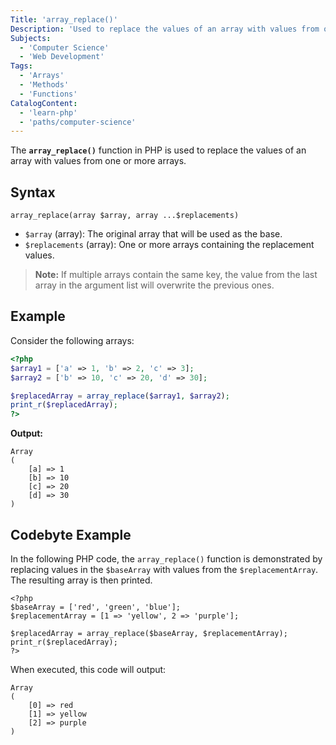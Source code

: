```yaml
---
Title: 'array_replace()'
Description: 'Used to replace the values of an array with values from one or more arrays.'
Subjects:
  - 'Computer Science'
  - 'Web Development'
Tags:
  - 'Arrays'
  - 'Methods'
  - 'Functions'
CatalogContent:
  - 'learn-php'
  - 'paths/computer-science'
---
```


The **`array_replace()`** function in PHP is used to replace the values of an array with values from one or more arrays.

## Syntax

```pseudo
array_replace(array $array, array ...$replacements)
```

- `$array` (array): The original array that will be used as the base.
- `$replacements` (array): One or more arrays containing the replacement values.

> **Note:** If multiple arrays contain the same key, the value from the last array in the argument list will overwrite the previous ones.

## Example

Consider the following arrays:

```php
<?php
$array1 = ['a' => 1, 'b' => 2, 'c' => 3];
$array2 = ['b' => 10, 'c' => 20, 'd' => 30];

$replacedArray = array_replace($array1, $array2);
print_r($replacedArray);
?>
```

**Output:**

```
Array
(
    [a] => 1
    [b] => 10
    [c] => 20
    [d] => 30
)
```

## Codebyte Example

In the following PHP code, the `array_replace()` function is demonstrated by replacing values in the `$baseArray` with values from the `$replacementArray`. The resulting array is then printed.

```codebyte/php
<?php
$baseArray = ['red', 'green', 'blue'];
$replacementArray = [1 => 'yellow', 2 => 'purple'];

$replacedArray = array_replace($baseArray, $replacementArray);
print_r($replacedArray);
?>
```

When executed, this code will output:

```
Array
(
    [0] => red
    [1] => yellow
    [2] => purple
)
```
